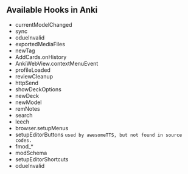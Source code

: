 ## Available Hooks in Anki

- currentModelChanged
- sync
- odueInvalid
- exportedMediaFiles
- newTag
- AddCards.onHistory
- AnkiWebView.contextMenuEvent
- profileLoaded
- reviewCleanup
- httpSend
- showDeckOptions
- newDeck
- newModel
- remNotes
- search
- leech
- browser.setupMenus
- setupEditorButtons         ```used by awesomeTTS, but not found in source codes.```
- fmod_*
- modSchema
- setupEditorShortcuts
- odueInvalid
